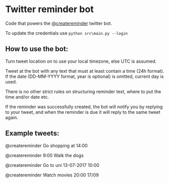 # Twitter reminder bot

Code that powers the [@createreminder](https://twitter.com/createreminder) twitter bot.

To update the credentials use `python src\main.py --login`

## How to use the bot:
Turn tweet location on to use your local timezone, else UTC is assumed.

Tweet at the bot with any text that must at least contain a time (24h format). If the date (DD-MM-YYYY format, year is optional) is omitted, current day is used.

There is no other strict rules on structuring reminder text, where to put the time and/or date etc.

If the reminder was successfully created, the bot will notify you by replying to your tweet, and when the reminder is due it will reply to the same tweet again.

## Example tweets:
@createreminder Go shopping at 14:00

@createreminder 9:00 Walk the dogs

@createreminder Go to uni 13-07-2017 10:00

@createreminder Watch movies 20:00 17/09
